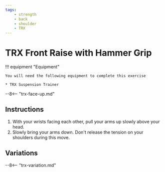 ```yaml
---
tags:
    - strength
    - back
    - shoulder
    - TRX
---
```


# TRX Front Raise with Hammer Grip

!!! equipment "Equipment"

    You will need the following equipment to complete this exercise
    
    * TRX Suspension Trainer

--8<-- "trx-face-up.md"

## Instructions

1. With your wrists facing each other, pull your arms up slowly above your head.
2. Slowly bring your arms down.  Don't release the tension on your shoulders during this move.

## Variations

--8<-- "trx-variation.md"
